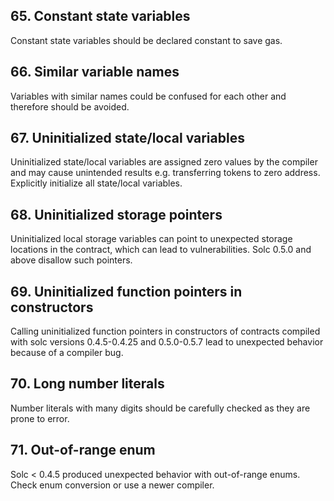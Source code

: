 ## 65. Constant state variables

Constant state variables should be declared constant to save gas.

## 66. Similar variable names

Variables with similar names could be confused for each other and therefore should be avoided.

## 67. Uninitialized state/local variables

Uninitialized state/local variables are assigned zero values by the compiler and may cause unintended results e.g. transferring tokens to zero address. Explicitly initialize all state/local variables.

## 68. Uninitialized storage pointers

Uninitialized local storage variables can point to unexpected storage locations in the contract, which can lead to vulnerabilities. Solc 0.5.0 and above disallow such pointers.

## 69. Uninitialized function pointers in constructors

Calling uninitialized function pointers in constructors of contracts compiled with solc versions 0.4.5-0.4.25 and 0.5.0-0.5.7 lead to unexpected behavior because of a compiler bug.

## 70. Long number literals

Number literals with many digits should be carefully checked as they are prone to error.

## 71. Out-of-range enum

Solc < 0.4.5 produced unexpected behavior with out-of-range enums. Check enum conversion or use a newer compiler.
